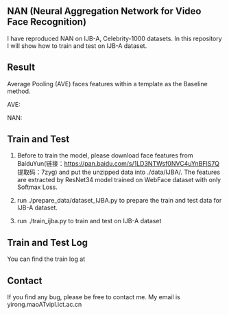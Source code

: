 ## NAN (Neural Aggregation Network for Video Face Recognition)

I have reproduced NAN on IJB-A, Celebrity-1000 datasets. In this repository I will show how to train and test on IJB-A dataset.

## Result
Average Pooling (AVE) faces features within a template as the Baseline method.

AVE:

NAN:

## Train and Test
1. Before to train the model, please download face features from BaiduYun(链接：https://pan.baidu.com/s/1LD3NTWsf0NVC4uYnBFlS7Q 
提取码：7zyg) and put the unzipped data into ./data/IJBA/. The features are extracted by ResNet34 model trained on WebFace dataset with only Softmax Loss.

2. run ./prepare_data/dataset_IJBA.py to prepare the train and test data for IJB-A dataset.

3. run ./train_ijba.py to train and test on IJB-A dataset

## Train and Test Log
You can find the train log at 

## Contact
If you find any bug, please be free to contact me. My email is yirong.maoATvipl.ict.ac.cn



